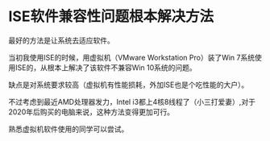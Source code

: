 # ISE软件兼容性问题根本解决方法

最好的方法是让系统去适应软件。

当初我使用ISE的时候，用虚拟机（VMware Workstation Pro）装了Win 7系统使用ISE的，从根本上解决了该软件不兼容Win 10系统的问题。

缺点是对系统要求较高（虚拟机有性能损耗，外加ISE也是个吃性能的大户）。

不过考虑到最近AMD处理器发力，Intel i3都上4核8线程了（小三打爱妻）,对于2020年后购买的电脑来说，这种方法变得更加可行。

熟悉虚拟机软件使用的同学可以尝试。
